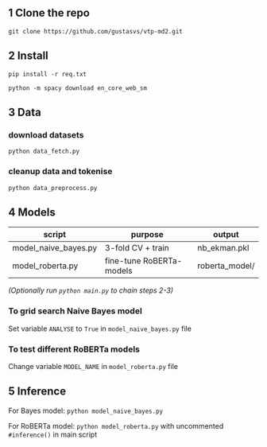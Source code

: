 ## 1 Clone the repo
```
git clone https://github.com/gustasvs/vtp-md2.git
```
## 2 Install
```
pip install -r req.txt
```  
```
python -m spacy download en_core_web_sm
```

## 3 Data
### download datasets
```
python data_fetch.py
```     
### cleanup data and tokenise     
```
python data_preprocess.py
```

## 4 Models
script                 | purpose                  | output  
-----------------------|--------------------------|--------------------------  
model_naive_bayes.py   | 3-fold CV + train        | nb_ekman.pkl  
model_roberta.py       | fine-tune RoBERTa-models | roberta_model/

*(Optionally run `python main.py` to chain steps 2-3)*
### To grid search Naive Bayes model
Set variable `ANALYSE` to `True` in `model_naive_bayes.py` file
### To test different RoBERTa models
Change variable `MODEL_NAME` in `model_roberta.py` file

## 5 Inference
For Bayes model: ```python model_naive_bayes.py```

For RoBERTa model:
```python model_roberta.py``` with uncommented `#inference()` in main script

